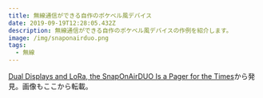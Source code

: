 ```yaml
---
title: 無線通信ができる自作のポケベル風デバイス
date: 2019-09-19T12:28:05.432Z
description: 無線通信ができる自作のポケベル風デバイスの作例を紹介します。
image: /img/snaponairduo.png
tags:
  - 無線
---
```

[Dual Displays and LoRa, the SnapOnAirDUO Is a Pager for the Times](https://blog.hackster.io/dual-displays-and-lora-the-snaponairduo-is-a-pager-for-the-times-9b946edbae93)から発見。画像もここから転載。
